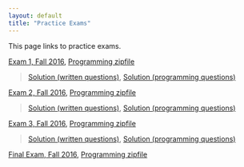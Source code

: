 ```yaml
---
layout: default
title: "Practice Exams"
---
```


This page links to practice exams.

[Exam 1, Fall 2016](cs201-fall2016-exam01.pdf), [Programming zipfile](CS201_Exam01.zip)

> [Solution (written questions)](cs201-fall2016-exam01-solution.pdf), [Solution (programming questions)](CS201_Exam01_Solution.zip)

[Exam 2, Fall 2016](cs201-fall2016-exam02.pdf), [Programming zipfile](CS201_Exam02.zip)

> [Solution (written questions)](cs201-fall2016-exam02-solution.pdf), [Solution (programming questions)](CS201_Exam02_Solution.zip)

[Exam 3, Fall 2016](cs201-fall2016-exam03.pdf), [Programming zipfile](CS201_Exam03.zip)

> [Solution (written questions)](cs201-fall2016-exam03-solution.pdf), [Solution (programming questions)](CS201_Exam03_Solution.zip)

[Final Exam, Fall 2016](cs201-fall2016-final.pdf), [Programming zipfile](CS201_Final.zip)
